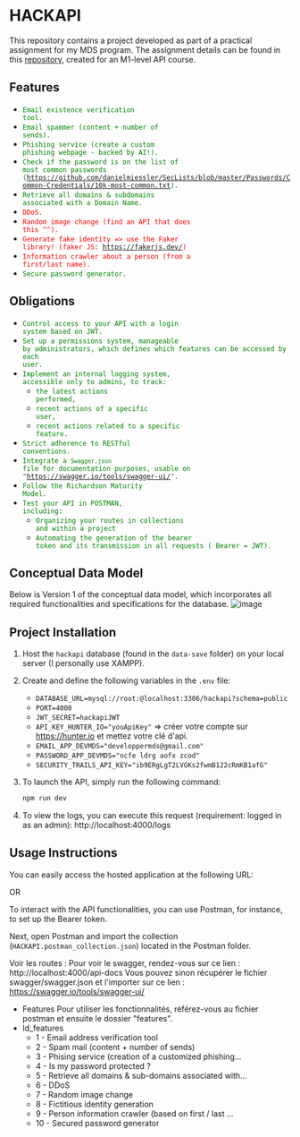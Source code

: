 # HACKAPI

This repository contains a project developed as part of a practical assignment for my MDS program. The assignment
details can be found in this [repository](https://github.com/kevinniel/M1-MDS-2425-API), created for an M1-level API
course.

## Features

- <code style="color: green;">Email existence verification tool.</code>
- <code style="color: green;">Email spammer (content + number of sends).</code>
- <code style="color: green;">Phishing service (create a custom phishing webpage - backed by AI!).</code>
- <code style="color: green;">Check if the password is on the list of most common
  passwords (https://github.com/danielmiessler/SecLists/blob/master/Passwords/Common-Credentials/10k-most-common.txt).</code>
- <code style="color: green;">Retrieve all domains & subdomains associated with a Domain Name.</code>
- <code style="color: red;">DDoS.</code>
- <code style="color: red;">Random image change (find an API that does this ^^).</code>
- <code style="color: red;">Generate fake identity => use the Faker library! (faker JS: https://fakerjs.dev/)</code>
- <code style="color: red;">Information crawler about a person (from a first/last name).</code>
- <code style="color: green;">Secure password generator.</code>

## Obligations

- <code style="color: green;">Control access to your API with a login system based on JWT.</code>
- <code style="color: green;">Set up a permissions system, manageable by administrators, which defines which features
  can
  be accessed by each user.</code>
- <code style="color: green;">Implement an internal logging system, accessible only to admins, to track:</code>
    - <code style="color: green;">the latest actions performed,</code>
    - <code style="color: green;">recent actions of a specific user,</code>
    - <code style="color: green;">recent actions related to a specific feature.</code>
- <code style="color: green;">Strict adherence to RESTful conventions.</code>
- <code style="color: green;">Integrate a `Swagger.json` file for documentation purposes, usable
  on "https://swagger.io/tools/swagger-ui/". </code>
- <code style="color: green;">Follow the Richardson Maturity Model.</code>
- <code style="color: green;">Test your API in POSTMAN, including:</code>
    - <code style="color: green;">Organizing your routes in collections and within a project</code>
    - <code style="color: green;">Automating the generation of the bearer token and its transmission in all requests (
      Bearer = JWT).</code>

## Conceptual Data Model

Below is Version 1 of the conceptual data model, which incorporates all required functionalities and specifications for
the database.
![image](https://github.com/user-attachments/assets/f9bbe655-2f52-4d2d-bbf1-70066698c93d)

## Project Installation

1. Host the `hackapi` database (found in the `data-save` folder) on your local server (I personally use XAMPP).

2. Create and define the following variables in the `.env` file:
    - `DATABASE_URL=mysql://root:@localhost:3306/hackapi?schema=public`
    - `PORT=4000`
    - `JWT_SECRET=hackapiJWT`
    - `API_KEY_HUNTER_IO="youApiKey"` => créer votre compte sur https://hunter.io et mettez votre clé d'api.
    - `EMAIL_APP_DEVMDS="developpermds@gmail.com"`
    - `PASSWORD_APP_DEVMDS="ncfe ldrg aofx zcod"`
    - `SECURITY_TRAILS_API_KEY="ib9ERgLgT2LVGKs2fwmB122cRmKB1afG"`

3. To launch the API, simply run the following command:
   ```bash
   npm run dev

4. To view the logs, you can execute this request (requirement: logged in as an admin): http://localhost:4000/logs

## Usage Instructions

You can easily access the hosted application at the following URL:

OR

To interact with the API functionalities, you can use Postman, for instance, to set up the Bearer token.

Next, open Postman and import the collection (`HACKAPI.postman_collection.json`) located in the Postman folder.

Voir les routes :
Pour voir le swagger, rendez-vous sur ce lien : http://localhost:4000/api-docs
Vous pouvez sinon récupérer le fichier swagger/swagger.json et l'importer sur ce
lien : https://swagger.io/tools/swagger-ui/

- Features
  Pour utiliser les fonctionnalités, référez-vous au fichier postman et ensuite le dossier "features".
- Id_features
  - 1 - Email address verification tool
  - 2 - Spam mail (content + number of sends)
  - 3 - Phising service (creation of a customized phishing...
  - 4 - Is my password protected ?
  - 5 - Retrieve all domains & sub-domains associated with...
  - 6 - DDoS
  - 7 - Random image change
  - 8 - Fictitious identity generation
  - 9 - Person information crawler (based on first / last ...
  - 10 - Secured password generator

